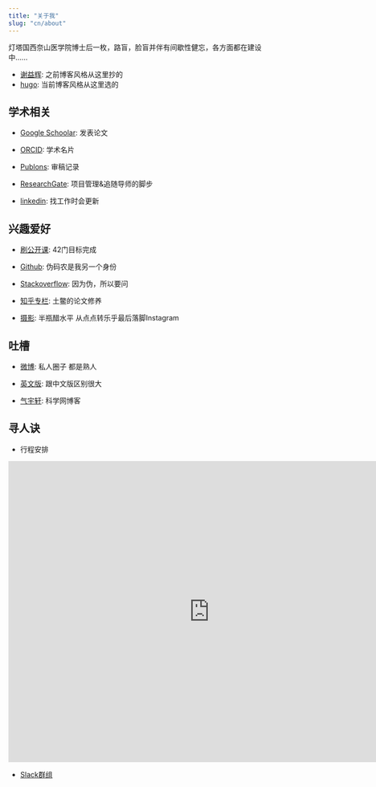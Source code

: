 ```yaml
---
title: "关于我"
slug: "cn/about"
---
```


灯塔国西奈山医学院博士后一枚，路盲，脸盲并伴有间歇性健忘，各方面都在建设中……

- [谢益辉](http://yihui.name): 之前博客风格从这里抄的
- [hugo](https://gohugo.io/): 当前博客风格从这里选的

## 学术相关

- [Google Schoolar](http://scholar.google.com/citations?user=SPNX8oUAAAAJ&hl=en): 发表论文

- [ORCID](http://orcid.org/0000-0002-2804-6014): 学术名片

- [Publons](https://publons.com/a/1209691/): 审稿记录

- [ResearchGate](https://www.researchgate.net/profile/Miao_Yu21): 项目管理&追随导师的脚步

- [linkedin](https://www.linkedin.com/in/yufree): 找工作时会更新

## 兴趣爱好

- [刷公开课](https://github.com/yufree/MOOC): 42门目标完成

- [Github](https://github.com/yufree): 伪码农是我另一个身份

- [Stackoverflow](https://stackoverflow.com/users/3083491/yufree): 因为伪，所以要问

- [知乎专栏](http://zhuanlan.zhihu.com/yufree): 土鳖的论文修养

- [摄影](https://instagram.com/yufree/): 半瓶醋水平 从点点转乐乎最后落脚Instagram

## 吐槽

- [微博](http://weibo.com/yufreecas): 私人圈子 都是熟人

- [英文版](http://yufree.cn/en/): 跟中文版区别很大

- [气宇轩](http://blog.sciencenet.cn/u/yufree): 科学网博客

## 寻人诀

- 行程安排

<iframe src="https://calendar.google.com/calendar/embed?src=yufreecas%40gmail.com&ctz=America%2FToronto" style="border: 0" width="800" height="600" frameborder="0" scrolling="no"></iframe>

- [Slack群组](https://join.slack.com/t/yufree/shared_invite/enQtMjk0NjcyNjQ3MDc0LTMxY2ZjZGQ1ZDA0N2EyYTExYTg5ODEwNWRlNTJmNzUwMTA4ODBlYjQzNzFiY2U3OTJjMWUyODIwMGI1MWMzNDY)